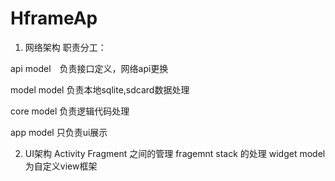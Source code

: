 # HframeAp

1. 网络架构 职责分工：

  api model　负责接口定义，网络api更换

  model model 负责本地sqlite,sdcard数据处理

  core model 负责逻辑代码处理

  app model 只负责ui展示


2. UI架构 Activity Fragment 之间的管理
  fragemnt stack 的处理
  widget model 为自定义view框架
